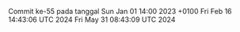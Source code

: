 Commit ke-55 pada tanggal Sun Jan 01 14:00 2023 +0100
Fri Feb 16 14:43:06 UTC 2024
Fri May 31 08:43:09 UTC 2024
